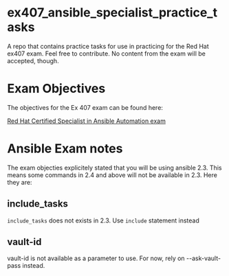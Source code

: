 # ex407_ansible_specialist_practice_tasks
A repo that contains practice tasks for use in practicing for the Red Hat ex407 exam. Feel free to contribute. No content from the exam will be accepted, though.

# Exam Objectives

The objectives for the Ex 407 exam can be found here:


[Red Hat Certified Specialist in Ansible Automation exam](https://www.redhat.com/en/services/training/ex407-red-hat-certified-specialist-in-ansible-automation-exam)

# Ansible Exam notes

The exam objecties explicitely stated that you will be using ansible 2.3. This means some commands in 2.4 and above will not be available in 2.3. Here they are:

## include_tasks

`include_tasks` does not exists in 2.3. Use `include` statement instead

## vault-id

vault-id is not available as a parameter to use. For now, rely on --ask-vault-pass instead.
